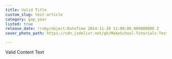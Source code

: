 ```yaml
---
title: Valid Title
custom_slug: test-article
category: gap_year
listed: true
release_date: !ruby/object:DateTime 2014-11-20 11:00:00.000000000 Z
cover_photo_path: https://cdn.jsdelivr.net/gh/MakeSchool-Tutorials-Test/News_Tests@29c7a42598083dfb62197b0053ac47e91037f1fd/8c4e938e-a8bc-4303-b971-7fd868ea5865/cover_photo.png

---
```

Valid Content Text